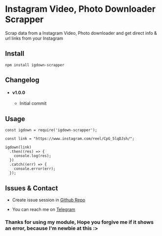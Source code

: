 # Instagram Video, Photo Downloader Scrapper
Scrap data from a Instagram Video, Photo downloader and get direct info & url links from your Instagram

## Install
```
npm install igdown-scrapper
```

## Changelog
- #### v1.0.0
  - Initial commit

## Usage
```
const igdown = require('igdown-scrapper');

const link = "https://www.instagram.com/reel/CpG_5lqDJsh/";

igdown(link)
  .then((res) => {
    console.log(res);
  })
  .catch((err) => {
    console.error(err);
  });
```

## Issues & Contact
- Create issue session in [Github Repo](https://github.com/Aromakelapa/igdown/issues)

- You can reach me on [Telegram](https://t.me/Aromakelapa)

### Thanks for using my module, Hope you forgive me if it shows an error, because I'm newbie at this :>
